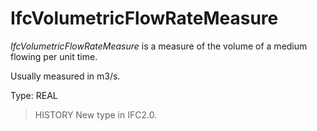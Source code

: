 # IfcVolumetricFlowRateMeasure

_IfcVolumetricFlowRateMeasure_ is a measure of the volume of a medium flowing per unit time.
<!-- end of short definition -->

Usually measured in m3/s.

Type: REAL

> HISTORY New type in IFC2.0.
